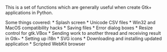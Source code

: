 This is a set of functions which are generally useful when create
Gtk+ applications in Python.

Some things covered:
	* Splash screen
	* Unicode CSV files
	* Win32 and MacOS compatibility hacks
	* Saving files
	* Error dialog boxes
	* Resize control for gtk.VBox
	* Sending work to another thread and receiving result in Gtk~
	* Setting up i18n
	* SVG icons
	* Downloading and installing updated application
	* Scripted WebKit browser

